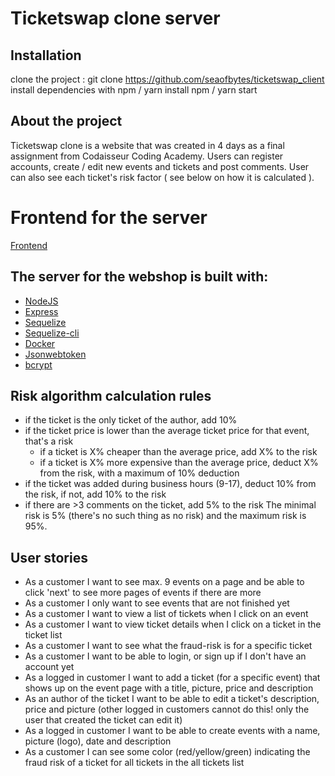 # Ticketswap clone server

## Installation
clone the project : git clone https://github.com/seaofbytes/ticketswap_client
install dependencies with npm / yarn install
npm / yarn start

## About the project
Ticketswap clone is a website that was created in 4 days as a final assignment from Codaisseur Coding Academy. Users can register accounts, create / edit new events and tickets and post comments. User can also see each ticket's risk factor ( see below on how it is calculated ).

# Frontend for the server
 [Frontend](https://github.com/seaofbytes/gamefront_client)

## The server for the webshop is built with: 
- [NodeJS](https://nodejs.org/en/https://reactjs.org/)
- [Express](https://www.npmjs.com/package/jsonwebtoken)
- [Sequelize](https://sequelize.org/)
- [Sequelize-cli](https://github.com/sequelize/cli)
- [Docker](https://www.docker.com/)
- [Jsonwebtoken](https://www.npmjs.com/package/jsonwebtoken)   
- [bcrypt](https://www.npmjs.com/package/bcrypt) 

## Risk algorithm calculation rules

* if the ticket is the only ticket of the author, add 10%
* if the ticket price is lower than the average ticket price for that event, that's a risk
	* if a ticket is X% cheaper than the average price, add X% to the risk 
	* if a ticket is X% more expensive than the average price, deduct X% from the risk, with a maximum of 10% deduction
* if the ticket was added during business hours (9-17), deduct 10% from the risk, if not, add 10% to the risk
* if there are >3 comments on the ticket, add 5% to the risk
The minimal risk is 5% (there's no such thing as no risk) and the maximum risk is 95%.


## User stories
* As a customer I want to see max. 9 events on a page and be able to click 'next' to see more pages of events if there are more
* As a customer I only want to see events that are not finished yet
* As a customer I want to view a list of tickets when I click on an event
* As a customer I want to view ticket details when I click on a ticket in the ticket list
* As a customer I want to see what the fraud-risk is for a specific ticket
* As a customer I want to be able to login, or sign up if I don't have an account yet
* As a logged in customer I want to add a ticket (for a specific event) that shows up on the event page with a title, picture, price and description
* As an author of the ticket I want to be able to edit a ticket's description, price and picture (other logged in customers cannot do this! only the user that created the ticket can edit it)
* As a logged in customer I want to be able to create events with a name, picture (logo), date and description
* As a customer I can see some color (red/yellow/green) indicating the fraud risk of a ticket for all tickets in the all tickets list
